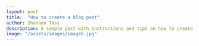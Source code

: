 ```yaml
---
layout: post
title:  "How to create a blog post"
author: Shannon Tass
description: A sample post with instructions and tips on how to create a new blog post.   
image: "/assets/images/image5.jpg"
---
```


